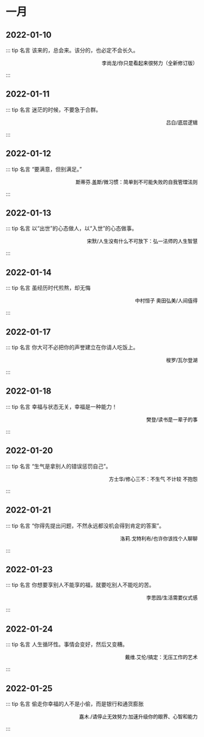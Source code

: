 # 一月

## 2022-01-10

::: tip 名言
该来的，总会来。该分的，也必定不会长久。

<p align="right"> <font size=2 color="#000">李尚龙/你只是看起来很努力（全新修订版）</font> </p>
:::

## 2022-01-11

::: tip 名言
迷茫的时候，不要急于合群。

<p align="right"> <font size=2 color="#000">吕白/底层逻辑</font> </p>
:::

## 2022-01-12

::: tip 名言
“要满意，但别满足。”

<p align="right"> <font size=2 color="#000">斯蒂芬.盖斯/微习惯：简单到不可能失败的自我管理法则</font> </p>
:::

## 2022-01-13

::: tip 名言
以“出世”的心态做人，以“入世”的心态做事。

<p align="right"> <font size=2 color="#000">宋默/人生没有什么不可放下：弘一法师的人生智慧</font> </p>
:::

## 2022-01-14

::: tip 名言
虽经历时代煎熬，却无悔

<p align="right"> <font size=2 color="#000">中村恒子 奥田弘美/人间值得</font> </p>
:::


## 2022-01-17

::: tip 名言
你大可不必把你的声誉建立在你请人吃饭上。

<p align="right"> <font size=2 color="#000">梭罗/瓦尔登湖</font> </p>
:::

## 2022-01-18

::: tip 名言
幸福与状态无关，幸福是一种能力！

<p align="right"> <font size=2 color="#000">樊登/读书是一辈子的事</font> </p>
:::

## 2022-01-20

::: tip 名言
“生气是拿别人的错误惩罚自己”。

<p align="right"> <font size=2 color="#000">方士华/修心三不：不生气 不计较 不抱怨</font> </p>
:::

## 2022-01-21

::: tip 名言
“你得先提出问题，不然永远都没机会得到肯定的答案”。

<p align="right"> <font size=2 color="#000">洛莉.戈特利布/也许你该找个人聊聊</font> </p>
:::

## 2022-01-23

::: tip 名言
你想要享别人不能享的福，就要吃别人不能吃的苦。

<p align="right"> <font size=2 color="#000">李思园/生活需要仪式感</font> </p>
:::

## 2022-01-24

::: tip 名言
人生循环性。事情会变好，然后又变糟。

<p align="right"> <font size=2 color="#000">戴维.艾伦/搞定：无压工作的艺术</font> </p>
:::

## 2022-01-25

::: tip 名言
偷走你幸福的人不是小偷，而是银行和通货膨胀

<p align="right"> <font size=2 color="#000">嘉木./请停止无效努力:加速升级你的眼界、心智和能力</font> </p>
:::
